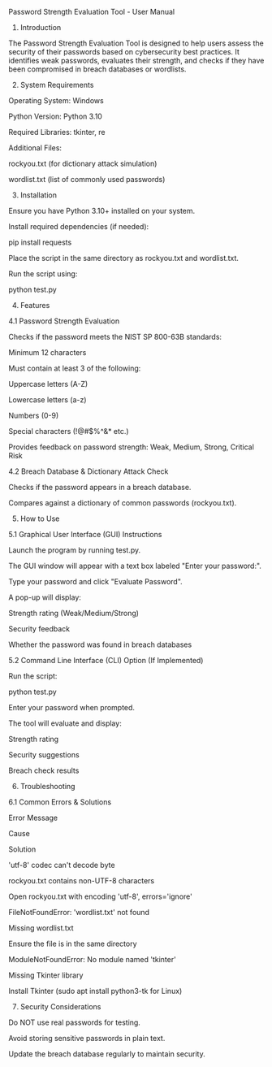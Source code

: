Password Strength Evaluation Tool - User Manual

1. Introduction

The Password Strength Evaluation Tool is designed to help users assess the security of their passwords based on cybersecurity best practices. It identifies weak passwords, evaluates their strength, and checks if they have been compromised in breach databases or wordlists.

2. System Requirements

Operating System: Windows

Python Version: Python 3.10 

Required Libraries: tkinter, re

Additional Files:

rockyou.txt (for dictionary attack simulation)

wordlist.txt (list of commonly used passwords)

3. Installation

Ensure you have Python 3.10+ installed on your system.

Install required dependencies (if needed):

pip install requests

Place the script in the same directory as rockyou.txt and wordlist.txt.

Run the script using:

python test.py

4. Features

4.1 Password Strength Evaluation

Checks if the password meets the NIST SP 800-63B standards:

Minimum 12 characters

Must contain at least 3 of the following:

Uppercase letters (A-Z)

Lowercase letters (a-z)

Numbers (0-9)

Special characters (!@#$%^&* etc.)

Provides feedback on password strength: Weak, Medium, Strong, Critical Risk

4.2 Breach Database & Dictionary Attack Check

Checks if the password appears in a breach database.

Compares against a dictionary of common passwords (rockyou.txt).

5. How to Use

5.1 Graphical User Interface (GUI) Instructions

Launch the program by running test.py.

The GUI window will appear with a text box labeled "Enter your password:".

Type your password and click "Evaluate Password".

A pop-up will display:

Strength rating (Weak/Medium/Strong)

Security feedback

Whether the password was found in breach databases

5.2 Command Line Interface (CLI) Option (If Implemented)

Run the script:

python test.py

Enter your password when prompted.

The tool will evaluate and display:

Strength rating

Security suggestions

Breach check results

6. Troubleshooting

6.1 Common Errors & Solutions

Error Message

Cause

Solution

'utf-8' codec can't decode byte

rockyou.txt contains non-UTF-8 characters

Open rockyou.txt with encoding 'utf-8', errors='ignore'

FileNotFoundError: 'wordlist.txt' not found

Missing wordlist.txt

Ensure the file is in the same directory

ModuleNotFoundError: No module named 'tkinter'

Missing Tkinter library

Install Tkinter (sudo apt install python3-tk for Linux)

7. Security Considerations

Do NOT use real passwords for testing.

Avoid storing sensitive passwords in plain text.

Update the breach database regularly to maintain security.
